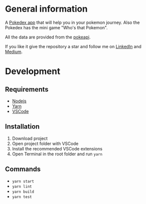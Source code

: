 # General information

A [Pokedex app](https://pokedex.click) that will help you in your pokemon journey.
Also the Pokedex has the mini game "Who's that Pokemon".

All the data are provided from the [pokeapi](https://pokeapi.co).

If you like it give the repository a star and follow me on [LinkedIn](https://www.linkedin.com/in/georgeroubie) and [Medium](https://george-roubie.medium.com).
 
# Development

## Requirements
- [Nodejs](https://nodejs.org/en/download)
- [Yarn](https://classic.yarnpkg.com/lang/en/docs/install)
- [VSCode](https://code.visualstudio.com/download)

## Installation
1. Download project
2. Open project folder with VSCode 
3. Install the recommended VSCode extensions
4. Open Terminal in the root folder and run `yarn`

## Commands
- `yarn start`
- `yarn lint`
- `yarn build`
- `yarn test`
